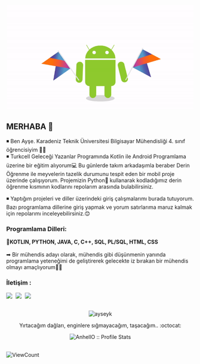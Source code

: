 <p align="center">
  <img src="https://github.com/ayseyk/ayseyk/blob/main/android.gif" width="500">
</p>

## MERHABA 👋
◾ Ben Ayşe. Karadeniz Teknik Üniversitesi Bilgisayar Mühendisliği 4. sınıf öğrencisiyim 👩‍💻 <br>
◾ Turkcell Geleceği Yazanlar Programında Kotlin ile Android Programlama üzerine bir eğitim alıyorum💻 Bu günlerde takım arkadaşımla beraber Derin Öğrenme ile meyvelerin tazelik durumunu tespit eden bir mobil proje üzerinde çalışıyorum. Projemizin Python🐍 kullanarak kodladığımız derin öğrenme kısmının kodlarını repolarım arasında bulabilirsiniz.

◾ Yaptığım projeleri ve diller üzerindeki giriş çalışmalarımı burada tutuyorum. Bazı programlama dillerine giriş yapmak ve yorum satırlarıma maruz kalmak için repolarımı inceleyebilirsiniz.😊 <br>


### Programlama Dilleri:
<p align="left">
  📌<b>KOTLIN, PYTHON, JAVA, C, C++, SQL, PL/SQL, HTML, CSS </b> <br><br>
➡ Bir mühendis adayı olarak, mühendis gibi düşünmenin yanında programlama yeteneğimi de geliştirerek gelecekte iz bırakan bir mühendis olmayı amaçlıyorum🐱‍💻
</p>

### İletişim :
<p align="center">
  <a href="mailto:ayseyalcinkaya99@gmail.com" target="_blank"><img width="25px" align="left" src="https://cdn.jsdelivr.net/npm/simple-icons@v3/icons/gmail.svg"/></a>
  <a href="https://www.linkedin.com/in/ayse-yalcinkaya/" target="_blank"><img width="25px" align="left" src="https://cdn.jsdelivr.net/npm/simple-icons@v3/icons/linkedin.svg"/></a>
  <a href="https://www.youtube.com/channel/UCV-Hwa7o7aMxOjoydebiF-A" target="_blank"><img width="35px" align="left" src="https://play-lh.googleusercontent.com/lMoItBgdPPVDJsNOVtP26EKHePkwBg-PkuY9NOrc-fumRtTFP4XhpUNk_22syN4Datc"/></a>
</p>
    
<br>
<br>
    
<p align="center">
  <img src="https://github-readme-stats.vercel.app/api/top-langs/?username=ayseyk&layout=compact" alt="ayseyk" /></p>


<p align="center">Yırtacağım dağları, enginlere sığmayacağım, taşacağım.. :octocat:</p>



<p align="center"><img src="https://github-readme-stats.vercel.app/api?username=ayseyk&show_icons=true&theme=synthwave" alt="AnhellO :: Profile Stats" /></p><br>
<img alt="ViewCount" src="https://views.whatilearened.today/views/github/ayseyk/ayseyk.svg" />



<!--
[![Top Langs](https://github-readme-stats.vercel.app/api/top-langs/?username=ayseyk)](https://github.com/ayseyk/github-readme-stats)
[![Anurag's GitHub stats](https://github-readme-stats.vercel.app/api?username=ayseyk)](https://github.com/ayseyk/github-readme-stats)
-->

<!--
**ayseyk/ayseyk** is a ✨ _special_ ✨ repository because its `README.md` (this file) appears on your GitHub profile.
Here are some ideas to get you started:

- 🔭 I’m currently working on ...
- 🌱 I’m currently learning ...
- 👯 I’m looking to collaborate on ...
- 🤔 I’m looking for help with ...
- 💬 Ask me about ...
- 📫 How to reach me: ...
- 😄 Pronouns: ...
- ⚡ Fun fact: ...
-->
